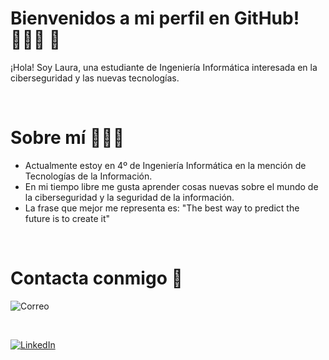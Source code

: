 # Bienvenidos a mi perfil en GitHub! 👩🏻‍🎓 :rocket:

¡Hola! Soy Laura, una estudiante de Ingeniería Informática interesada en la ciberseguridad y las nuevas tecnologías. 

<br>

# Sobre mí 👩🏻‍💻

- Actualmente estoy en 4º de Ingeniería Informática en la mención de Tecnologías de la Información.
- En mi tiempo libre me gusta aprender cosas nuevas sobre el mundo de la ciberseguridad y la seguridad de la información.
- La frase que mejor me representa es: "The best way to predict the future is to create it"  

<br>


# Contacta conmigo 📩

![Correo](https://img.shields.io/badge/EMAIL-laurabezmat@gmail.com_-D14836?style=for-the-badge&amp;logo=gmail&amp;logoColor=white&amp;labelColor=101010)

<br>

[![LinkedIn](https://img.shields.io/badge/LINKEDIN-Laura_Bezanilla-1877F2?style=for-the-badge&amp;logo=linkedin&amp;logoColor=white&amp;labelColor=101010)](http://www.linkedin.com/in/laura-bezanilla-matell%C3%A1n)



<!--
**LauraxBM/LauraxBM** is a ✨ _special_ ✨ repository because its `README.md` (this file) appears on your GitHub profile.

Here are some ideas to get you started:

- 🔭 I’m currently working on ...
- 🌱 I’m currently learning ...
- 👯 I’m looking to collaborate on ...
- 🤔 I’m looking for help with ...
- 💬 Ask me about ...
- 📫 How to reach me: ...
- 😄 Pronouns: ...
- ⚡ Fun fact: ...
-->

